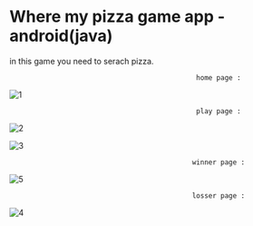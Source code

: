 # Where my pizza game app  -  android(java)
in this game you need to serach pizza.


                                                  home page :
                                                  
![1](https://user-images.githubusercontent.com/59862302/174895714-fe327094-6c54-4806-a3f2-768f8dd20af2.jpg)

                                                  play page :
                                                                                          
![2](https://user-images.githubusercontent.com/59862302/174895768-ee1eaf31-3e93-4525-a570-16681206fcac.jpg)

![3](https://user-images.githubusercontent.com/59862302/174895908-ce51eb2c-ad7c-4262-aac6-bec227e951b1.jpg)

                                                 winner page :
                                                 
![5](https://user-images.githubusercontent.com/59862302/174895958-0158aacf-39c1-49f5-add9-608221a7192b.jpg)

                                                 losser page :
                                                 
![4](https://user-images.githubusercontent.com/59862302/174896018-80c780d9-be43-46ff-b816-48202011abfb.jpg)
                                      
                                     
